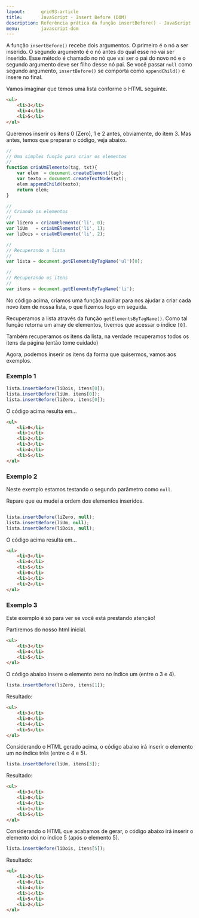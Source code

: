 ```yaml
---
layout:      grid93-article
title:       JavaScript - Insert Before (DOM)
description: Referência prática da função insertBefore() - JavaScript
menu:        javascript-dom
---
```



A função `insertBefore()` recebe dois argumentos. O primeiro é o nó a ser inserido. O segundo argumento é o nó antes do
qual esse nó vai ser inserido. Esse método é chamado no nó que vai ser o pai do novo nó e o segundo argumento deve ser
filho desse nó pai. Se você passar `null` como segundo argumento, `insertBefore()` se comporta como `appendChild()` e
insere no final.

Vamos imaginar que temos uma lista conforme o HTML seguinte.

```html
<ul>
    <li>3</li>
    <li>4</li>
    <li>5</li>
</ul>
```

Queremos inserir os itens 0 (Zero), 1 e 2 antes, obviamente, do item 3. Mas antes, temos que preparar o código, veja
abaixo.


```javascript
//
// Uma simples função para criar os elementos
//
function criaUmElemento(tag, txt){
    var elem  = document.createElement(tag);
    var texto = document.createTextNode(txt);
    elem.appendChild(texto);
    return elem;
}

//
// Criando os elementos
//
var liZero = criaUmElemento('li', 0);
var liUm   = criaUmElemento('li', 1);
var liDois = criaUmElemento('li', 2);

//
// Recuperando a lista
//
var lista = document.getElementsByTagName('ul')[0];

//
// Recuperando os itens
//
var itens = document.getElementsByTagName('li');
```

No código acima, criamos uma função auxiliar para nos ajudar a criar cada novo item de nossa lista, o que fizemos logo
em seguida.

Recuperamos a lista através da função `getElementsByTagName()`. Como tal função retorna um array de elementos,
tivemos que acessar o índice `[0]`.

Também recuperamos os itens da lista, na verdade recuperamos todos os itens da página (então tome cuidado)

Agora, podemos inserir os itens da forma que quisermos, vamos aos exemplos.




### Exemplo 1

```javascript
lista.insertBefore(liDois, itens[0]);
lista.insertBefore(liUm, itens[0]);
lista.insertBefore(liZero, itens[0]);
```

O código acima resulta em...

```html
<ul>
    <li>0</li>
    <li>1</li>
    <li>2</li>
    <li>3</li>
    <li>4</li>
    <li>5</li>
</ul>
```



### Exemplo 2

Neste exemplo estamos testando o segundo parâmetro como `null`.

Repare que eu mudei a ordem dos elementos inseridos.


```javascript

lista.insertBefore(liZero, null);
lista.insertBefore(liUm, null);
lista.insertBefore(liDois, null);
```

O código acima resulta em...

```html
<ul>
    <li>3</li>
    <li>4</li>
    <li>5</li>
    <li>0</li>
    <li>1</li>
    <li>2</li>
</ul>
```



### Exemplo 3

Este exemplo é só para ver se você está prestando atenção!

Partiremos do nosso html inicial.

```html
<ul>
    <li>3</li>
    <li>4</li>
    <li>5</li>
</ul>
```

O código abaixo insere o elemento zero no índice um (entre o 3 e 4).

```javascript
lista.insertBefore(liZero, itens[1]);
```

Resultado:

```html
<ul>
    <li>3</li>
    <li>0</li>
    <li>4</li>
    <li>5</li>
</ul>
```

Considerando o HTML gerado acima, o código abaixo irá inserir o elemento um no índice três (entre o 4 e 5).

```javascript
lista.insertBefore(liUm, itens[3]);
```

Resultado:

```html
<ul>
    <li>3</li>
    <li>0</li>
    <li>4</li>
    <li>1</li>
    <li>5</li>
</ul>
```

Considerando o HTML que acabamos de gerar, o código abaixo irá inserir o elemento doi no índice 5 (após o elemento 5).

```javascript
lista.insertBefore(liDois, itens[5]);
```

Resultado:

```html
<ul>
    <li>3</li>
    <li>0</li>
    <li>4</li>
    <li>1</li>
    <li>5</li>
    <li>2</li>
</ul>
```

